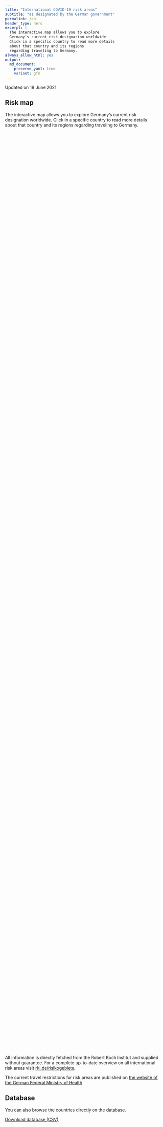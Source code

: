 ```yaml
---
title: "International COVID-19 risk areas"
subtitle: "as designated by the German government"
permalink: /en
header_type: hero
excerpt: |
  The interactive map allows you to explore
  Germany's current risk designation worldwide.
  Click in a specific country to read more details
  about that country and its regions
  regarding traveling to Germany.
always_allow_html: yes
output: 
  md_document:
    preserve_yaml: true
    variant: gfm
---
```


<!-- Modify _R/index_es.Rmd file instead -->

<p class="text-right font-weight-bold">

Updated on 18 June 2021

</p>

## Risk map

The interactive map allows you to explore Germany’s current risk
designation worldwide. Click in a specific country to read more details
about that country and its regions regarding traveling to Germany.

<div id="leaflet" class="leaflet html-widget" style="width:100%;height:75vh;">

</div>

<script src="https://corona-atlas.de/assets/data/locale_en.js"></script>

<script src="https://corona-atlas.de/assets/js/map.js"></script>

All information is directly fetched from the Robert Koch Institut and
supplied without guarantee. For a complete up-to-date overview on all
international risk areas visit
[rki.de/risikogebiete](https://rki.de/risikogebiete).

The current travel restrictions for risk areas are published on [the
website of the German Federal Ministry of
Health](https://www.bundesgesundheitsministerium.de/en/coronavirus/current-information-for-travellers).

## Database

You can also browse the countries directly on the database.

<div id="reactable" class="reactable html-widget" style="width:auto;height:auto;"></div>
<script type="application/json" data-for="reactable">{"x":{"tag":{"name":"Reactable","attribs":{"data":{"Country/Region":["Afghanistan","Angola","Albania","Andorra","United Arab Emirates","Argentina","Armenia","Antigua and Barbuda","Australia","Austria","Azerbaijan","Burundi","Belgium","Benin","Burkina Faso","Bangladesh","Bulgaria","Bahrain","Bahamas","Bosnia and Herzegovina","Belarus","Belize","Bolivia","Brazil","Barbados","Brunei","Bhutan","Botswana","Central African Republic","Canada","Switzerland","Chile","China","Cote D'Ivoire","Cameroon","Democratic Republic of The Congo","Congo","Colombia","Comoros","Cape Verde","Costa Rica","Cuba","Cyprus","Czechia","Germany","Djibouti","Dominica","Denmark","Dominican Republic","Algeria","Ecuador","Egypt","Eritrea","Spain","Estonia","Ethiopia","Finland","Fiji","France","Micronesia","Gabon","United Kingdom","Georgia","Ghana","Guinea","Gambia","Guinea-Bissau","Equatorial Guinea","Greece","Grenada","Guatemala","Guyana","Hong Kong","Honduras","Croatia","Haiti","Hungary","Indonesia","India","Ireland","Iran","Iraq","Iceland","Israel","Italy","Jamaica","Jordan","Japan","Kazakhstan","Kenya","Kyrgyzstan","Cambodia","Kiribati","Saint Kitts and Nevis","South Korea","Kuwait","Laos","Lebanon","Liberia","Libya","Saint Lucia","Liechtenstein","Sri Lanka","Lesotho","Lithuania","Luxembourg","Latvia","Morocco","Monaco","Moldova","Madagascar","Maldives","Mexico","Marshall Islands","North Macedonia","Mali","Malta","Myanmar/Burma","Montenegro","Mongolia","Mozambique","Mauritania","Mauritius","Malawi","Malaysia","Namibia","Niger","Nigeria","Nicaragua","Niue","Netherlands","Norway","Nepal","Nauru","New Zealand","Oman","Pakistan","Panama","Peru","Philippines","Palau","Papua New Guinea","Poland","North Korea","Portugal","Paraguay","Palestine","Qatar","Romania","Russian Federation","Rwanda","Saudi Arabia","Sudan","Senegal","Singapore","Solomon Islands","Sierra Leone","El Salvador","San Marino","Somalia","Serbia","South Sudan","Sao Tome and Principe","Suriname","Slovakia","Slovenia","Sweden","Eswatini","Seychelles","Syria","Chad","Togo","Thailand","Tajikistan","Turkmenistan","Timor-Leste","Tonga","Trinidad and Tobago","Tunisia","Turkey","Tuvalu","United Republic of Tanzania","Uganda","Ukraine","Uruguay","United States","Uzbekistan","Vatican City","Saint Vincent and The Grenadines","Venezuela","Vietnam","Vanuatu","Samoa","Kosovo","Yemen","South Africa","Zambia","Zimbabwe"],"Risk level":["Risk area","Risk area","Not risk area","Risk area","Risk area","High incidence area","Not risk area","Not risk area","Not risk area","Not risk area","Not risk area","Risk area","Not risk area","Risk area","Risk area","Risk area","Not risk area","High incidence area","Risk area","Not risk area","Risk area","Risk area","High incidence area","Variant of concern","Not risk area","Not risk area","Risk area","Variant of concern","Risk area","Not risk area","Not risk area","High incidence area","Not risk area","Risk area","Risk area","Risk area","Risk area","High incidence area","Risk area","Risk area","High incidence area","Risk area","Not risk area","Not risk area",null,"Risk area","Not risk area","Risk area (partially)","Risk area","Risk area","High incidence area","High incidence area","Risk area","Risk area (partially)","Not risk area","Risk area","Not risk area","Not risk area","Risk area (partially)","Not risk area","Risk area","Variant of concern","Risk area","Risk area","Risk area","Risk area","Risk area","Risk area","Not risk area","Not risk area","Risk area","Risk area","Not risk area","Risk area","Risk area (partially)","Risk area","Not risk area","Risk area","Variant of concern","Risk area (partially)","High incidence area","Risk area","Not risk area","Not risk area","Not risk area","Not risk area","Not risk area","Not risk area","Risk area","Risk area","Risk area","Not risk area","Not risk area","Risk area","Not risk area","High incidence area","Not risk area","Not risk area","Risk area","Risk area","Not risk area","Not risk area","High incidence area","Variant of concern","Not risk area","Risk area","Risk area","Risk area","Not risk area","Not risk area","Risk area","High incidence area","Risk area","Not risk area","Not risk area","Risk area","Not risk area","Not risk area","Not risk area","High incidence area","Variant of concern","Risk area","Not risk area","Variant of concern","High incidence area","Variant of concern","Risk area","Risk area","Risk area","Not risk area","Risk area (partially)","Not risk area","Variant of concern","Not risk area","Not risk area","High incidence area","Risk area","Risk area","High incidence area","Risk area","Not risk area","Risk area","Not risk area","Risk area","Risk area (partially)","High incidence area","Not risk area","Risk area","Not risk area","Risk area","Not risk area","Risk area","High incidence area","Risk area","Not risk area","Not risk area","Risk area","Risk area","Not risk area","Risk area","Not risk area","Risk area","Not risk area","High incidence area","Not risk area","Risk area (partially)","Risk area","Variant of concern","High incidence area","High incidence area","Risk area","Risk area","Not risk area","Risk area","Risk area","Risk area","Not risk area","High incidence area","High incidence area","Risk area","Not risk area","High incidence area","Risk area","Not risk area","Variant of concern","Not risk area","Risk area","Not risk area","Not risk area","Risk area","Not risk area","Not risk area","Not risk area","Not risk area","Risk area","Variant of concern","Variant of concern","Variant of concern"],"Details":["since 21 Feb 2021","since 15 Jun 2020",null,"since 23 May 2021","since 18 Apr 2021","since 18 Apr 2021",null,null,null,null,null,"since 15 Jun 2020",null,"since 15 Jun 2020","since 15 Jun 2020","since 15 Jun 2020",null,"since 14 Feb 2021","since 25 Apr 2021",null,"since 15 Jun 2020","since 15 Jun 2020","since 24 Jan 2021","since 19 Jan 2021",null,null,"since 15 Jun 2020","since 07 Feb 2021","since 15 Jun 2020",null,null,"since 03 Apr 2021",null,"since 15 Jun 2020","since 15 Jun 2020","since 15 Jun 2020","since 15 Jun 2020","since 24 Jan 2021","since 15 Jun 2020","since 20 Jun 2021","since 09 May 2021","since 28 Feb 2021",null,null,null,"since 15 Jun 2020",null,"since 28 Mar 2021. The following regions are excluded: -Faroes; -Greenland; -Souther Denmark","since 30 May 2021","since 15 Jun 2020","since 31 Jan 2021","since 24 Jan 2021","since 15 Jun 2020","since 14 Aug 2020. The risk designation applies to the following regions: -Andalusia, since 14 Aug 2020; -Basque Country, since 14 Aug 2020; -Ceuta, since 13 Jun 2021; -La Rioja, since 03 Apr 2021; -Navarre, since 31 Jul 2020",null,"since 15 Jun 2020",null,null,"since 23 May 2021. The following regions are excluded: -Continental France; -Corsica; -Martinique; -Mayotte; -New Caledonia; -Polynesien; -Saint-Barthélemy; -Saint-Pierre and Miquelon; -Wallis and Futuna",null,"since 15 Jun 2020","since 23 May 2021","since 13 Jun 2021","since 15 Jun 2020","since 15 Jun 2020","since 15 Jun 2020","since 15 Jun 2020","since 15 Jun 2020",null,null,"since 15 Jun 2020","since 15 Jun 2020",null,"since 15 Jun 2020","since 23 May 2021. The risk designation applies to the following regions: -Medimurje, since 23 May 2021; -Varazdin, since 23 May 2021","since 15 Jun 2020",null,"since 15 Jun 2020","since 26 Apr 2021","since 21 Mar 2021. The risk designation applies to the following regions: -Border, since 21 Mar 2021; -Dublin, since 21 Mar 2021; -Mid-East, since 21 Mar 2021","since 24 Jan 2021","since 15 Jun 2020",null,null,null,null,null,null,"since 15 Jun 2020","since 15 Jun 2020","since 15 Jun 2020",null,null,"since 20 Jun 2021",null,"since 21 Mar 2021",null,null,"since 15 Jun 2020","since 15 Jun 2020",null,null,"since 13 Jun 2021","since 31 Jan 2021",null,"since 25 Sep 2020","since 11 Apr 2021","since 15 Jun 2020",null,null,"since 15 Jun 2020","since 09 May 2021","since 13 Jun 2021",null,null,"since 15 Jun 2020",null,null,null,"since 13 Jun 2021","since 07 Feb 2021","since 15 Jun 2020",null,"since 07 Feb 2021","since 13 Jun 2021","since 20 Jun 2021","since 15 Jun 2020","since 15 Jun 2020","since 15 Jun 2020",null,"since 30 May 2021. The following regions are excluded: -Bonaire; -Curaçao; -Friesland; -Groningen; -Sint Eustatius and Saba; -Zeeland",null,"since 16 May 2021",null,null,"since 20 Jun 2021","since 15 Jun 2020","since 28 Feb 2021","since 03 Apr 2021","since 15 Jun 2020",null,"since 17 Jun 2020",null,"since 15 Jun 2020","since 18 Apr 2021. The risk designation applies to the following regions: -Azores, since 18 Apr 2021; -Lisbon, since 13 Jun 2021","since 21 Mar 2021",null,"since 13 Jun 2021",null,"since 15 Jun 2020",null,"since 15 Jun 2020","since 31 Jan 2021","since 15 Jun 2020",null,null,"since 15 Jun 2020","since 15 Jun 2020",null,"since 15 Jun 2020",null,"since 15 Jun 2020",null,"since 23 May 2021",null,"since 23 May 2021. The following regions are excluded: -Goriška; -Jugovzhodna Slovenija; -Koroška; -Pomurska; -Savinjska; -Zasavska","since 06 Jun 2021","since 31 Jan 2021","since 14 Feb 2021","since 31 Jan 2021","since 15 Jun 2020","since 15 Jun 2020",null,"since 15 Jun 2020","since 17 Jun 2020","since 17 Jun 2020",null,"since 23 May 2021","since 25 Apr 2021","since 06 Jun 2021",null,"since 14 Mar 2021","since 20 Jun 2021",null,"since 06 Jun 2021",null,"since 15 Jun 2020",null,null,"since 15 Jun 2020",null,null,null,null,"since 15 Jun 2020","since 13 Jan 2021","since 07 Feb 2021","since 07 Feb 2021"]},"columns":[{"accessor":"Country/Region","name":"Country/Region","type":"character"},{"accessor":"Risk level","name":"Risk level","type":"character"},{"accessor":"Details","name":"Details","type":"character"}],"filterable":true,"searchable":true,"defaultPageSize":10,"showPageSizeOptions":true,"pageSizeOptions":[10,25,50,100],"paginationType":"jump","showPageInfo":true,"minRows":1,"striped":true,"dataKey":"ad894670b067aa0a06d6f23637fcace7","key":"ad894670b067aa0a06d6f23637fcace7"},"children":[]},"class":"reactR_markup"},"evals":[],"jsHooks":[]}</script>

<p class="text-center my-5">

<a href="assets/dist/db_countries_risk_en.csv" class="btn btn-primary">Download
database (CSV)</a>

</p>
